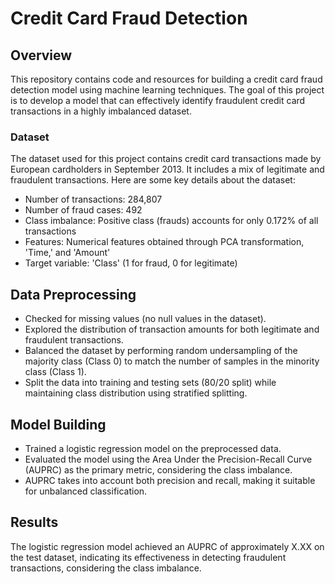 # Credit Card Fraud Detection

## Overview

This repository contains code and resources for building a credit card fraud detection model using machine learning techniques. The goal of this project is to develop a model that can effectively identify fraudulent credit card transactions in a highly imbalanced dataset.

### Dataset

The dataset used for this project contains credit card transactions made by European cardholders in September 2013. It includes a mix of legitimate and fraudulent transactions. Here are some key details about the dataset:

- Number of transactions: 284,807
- Number of fraud cases: 492
- Class imbalance: Positive class (frauds) accounts for only 0.172% of all transactions
- Features: Numerical features obtained through PCA transformation, 'Time,' and 'Amount'
- Target variable: 'Class' (1 for fraud, 0 for legitimate)

## Data Preprocessing

- Checked for missing values (no null values in the dataset).
- Explored the distribution of transaction amounts for both legitimate and fraudulent transactions.
- Balanced the dataset by performing random undersampling of the majority class (Class 0) to match the number of samples in the minority class (Class 1).
- Split the data into training and testing sets (80/20 split) while maintaining class distribution using stratified splitting.

## Model Building

- Trained a logistic regression model on the preprocessed data.
- Evaluated the model using the Area Under the Precision-Recall Curve (AUPRC) as the primary metric, considering the class imbalance.
- AUPRC takes into account both precision and recall, making it suitable for unbalanced classification.

## Results
The logistic regression model achieved an AUPRC of approximately X.XX on the test dataset, indicating its effectiveness in detecting fraudulent transactions, considering the class imbalance.
